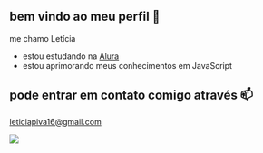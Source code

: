 ## bem vindo ao meu perfil 🦋

me chamo Letícia 

- estou estudando na [Alura](https://www.alura.com.br)
- estou aprimorando meus conhecimentos em JavaScript

## pode entrar em contato comigo através 📫

leticiapiva16@gmail.com

![](https://media.tenor.com/eZbarzKIwdIAAAAM/cat-cat-stare.gif)

